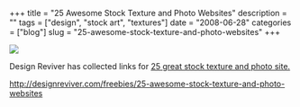 +++
title = "25 Awesome Stock Texture and Photo Websites"
description = ""
tags = ["design", "stock art", "textures"]
date = "2008-06-28"
categories = ["blog"]
slug = "25-awesome-stock-texture-and-photo-websites"
+++



  <div class="notebook-screenshot"><a href="http://designreviver.com/freebies/25-awesome-stock-texture-and-photo-websites"><img src="//konigi.com/media/bluga/wt4866d45815db4.jpg"/></a></div><p>Design Reviver has collected links for <a href="http://designreviver.com/freebies/25-awesome-stock-texture-and-photo-websites">25 great stock texture and photo site.</a></p>
    
  <a href="http://designreviver.com/freebies/25-awesome-stock-texture-and-photo-websites">http://designreviver.com/freebies/25-awesome-stock-texture-and-photo-websites</a>
